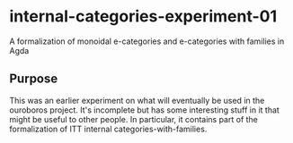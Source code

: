 # internal-categories-experiment-01 #

A formalization of monoidal e-categories and e-categories with families in Agda

## Purpose ##

This was an earlier experiment on what will eventually be used in the ouroboros project. It's incomplete but has some interesting stuff in it that might be useful to other people. In particular, it contains part of the formalization of ITT internal categories-with-families.
